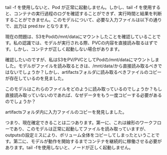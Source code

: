 tail -f を使用しないと、Pod が正常に起動しません。しかし、tail -f を使用すると、コンテナの実行過程のログを確認することができず、実行時間と結果を判断することができません。このモデルについて、必要な入力ファイルは以下の通りで、出力は pred.tsv となります。

現在の問題は、S3をPodの/mnt/dataにマウントしたことを確認していることです。私の認識では、モデルが実行される際、PVCの内容を直接読み取るはずです。しかし、コンテナが正しく起動しない場合があります。

確認したいのですが、私はS3をPV/PVCとしてPodの/mnt/dataにマウントしました。モデルがファイルを読み取るときは、/mnt/data/から直接読み取るべきではないでしょうか？しかし、artifactsフォルダに読み取るべきファイルのコピーが存在しているのを見ました。

このモデルはこれらのファイルをどのように読み取っているのでしょうか？もし直接読み取っていないのであれば、なぜデータをもう一度コピーする必要があるのでしょうか？

artifactsフォルダ内に入力ファイルのコピーを発見しました。

つまり、現在確定できることは二つあります。第一に、これは線形のワークフローであり、このモデルは正常に起動してファイルを読み取っていますが、outputsの設定ミスにより、ボリューム全体をコピーしてしまったということです。第二に、モデルが動作を開始するまでコンテナを継続的に稼働させる必要があります。tail -fを使用しないと、ノードが正しく起動しません。